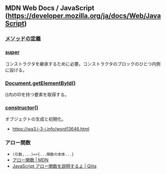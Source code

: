 ## MDN Web Docs / JavaScript (https://developer.mozilla.org/ja/docs/Web/JavaScript)

### [メソッドの定義](https://developer.mozilla.org/ja/docs/Web/JavaScript/Guide/Creating_New_Objects/Defining_Methods)

### [super](https://developer.mozilla.org/ja/docs/Web/JavaScript/Reference/Operators/super)
コンストラクタを継承するために必要。コンストラクタのブロックのひとつ内側に設ける。

### [Document.getElementById()](https://developer.mozilla.org/ja/docs/Web/API/Document/getElementById)
()内のIDを持つ要素を取得する。

### [constructor()](https://developer.mozilla.org/ja/docs/Web/JavaScript/Reference/Classes/constructor)
オブジェクトの生成と初期化。
- https://wa3.i-3-i.info/word13646.html

### アロー関数
- ```(引数,...)=>{...関数の本体...}```
- [アロー関数 | MDN](https://developer.mozilla.org/ja/docs/Web/JavaScript/Reference/Functions/Arrow_functions)
- [JavaScript アロー関数を説明するよ | Qiita](https://qiita.com/may88seiji/items/4a49c7c78b55d75d693b)